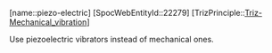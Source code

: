 ﻿---
type: TrizPrincipleSub
aliases:
- piezo-electric
license: CC BY-SA 4.0
copyright: https://github.com/SpocWeb
IsDeleted: false
IsReadOnly: false
Confidential: public
tags: 
- Triz/Principle/Sub
---
[name::piezo-electric]
[SpocWebEntityId::22279]
[TrizPrinciple::[Triz-Mechanical_vibration](tech/Triz/Principle/Triz-Mechanical_vibration.md)]

Use piezoelectric vibrators instead of mechanical ones.
